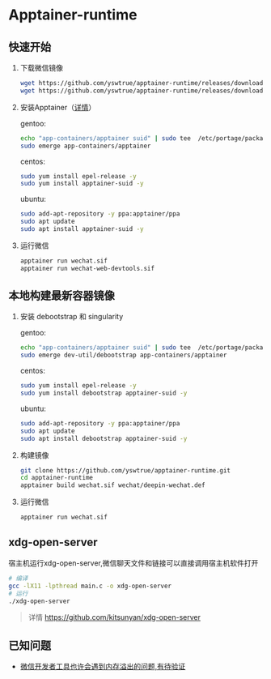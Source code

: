 # Apptainer-runtime

## 快速开始

1. 下载微信镜像

   ```bash
   wget https://github.com/yswtrue/apptainer-runtime/releases/download/stable/wechat.sif
   wget https://github.com/yswtrue/apptainer-runtime/releases/download/latest/wechat-web-devtools.sif
   ```

2. 安装Apptainer（[详情](https://apptainer.org/docs/admin/main/installation.html#install-from-pre-built-packages)）


   gentoo:

   ```bash
   echo "app-containers/apptainer suid" | sudo tee  /etc/portage/package.use/apptainer
   sudo emerge app-containers/apptainer
   ```

   centos:

   ```bash
   sudo yum install epel-release -y
   sudo yum install apptainer-suid -y
   ```

   ubuntu:

   ```bash
   sudo add-apt-repository -y ppa:apptainer/ppa
   sudo apt update
   sudo apt install apptainer-suid -y
   ```

  1. 运行微信

     ```bash
     apptainer run wechat.sif
     apptainer run wechat-web-devtools.sif
     ```

## 本地构建最新容器镜像

1. 安装 debootstrap 和 singularity

   gentoo:

   ```bash
   echo "app-containers/apptainer suid" | sudo tee  /etc/portage/package.use/apptainer
   sudo emerge dev-util/debootstrap app-containers/apptainer
   ```

   centos:

   ```bash
   sudo yum install epel-release -y
   sudo yum install debootstrap apptainer-suid -y
   ```

   ubuntu:

   ```bash
   sudo add-apt-repository -y ppa:apptainer/ppa
   sudo apt update
   sudo apt install debootstrap apptainer-suid -y
   ```

2. 构建镜像

   ```bash
   git clone https://github.com/yswtrue/apptainer-runtime.git
   cd apptainer-runtime
   apptainer build wechat.sif wechat/deepin-wechat.def
   ```

3. 运行微信

   ```bash
   apptainer run wechat.sif
   ```

## xdg-open-server

宿主机运行xdg-open-server,微信聊天文件和链接可以直接调用宿主机软件打开

```bash
# 编译
gcc -lX11 -lpthread main.c -o xdg-open-server
# 运行
./xdg-open-server
```
> 详情 https://github.com/kitsunyan/xdg-open-server


## 已知问题

- [微信开发者工具也许会遇到内存溢出的问题,有待验证](https://github.com/NixOS/nixpkgs/issues/224828#issuecomment-1499317731)